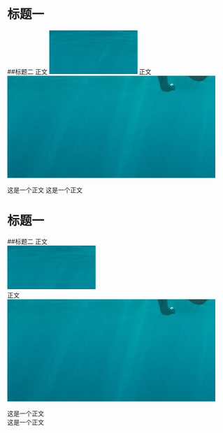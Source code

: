 # 标题一

##标题二
正文
![](1.jpg)
正文
![](2.jpg)

这是一个正文
这是一个正文



# 标题一

##标题二
正文  
![](1.jpg)  
正文
![](2.jpg)

这是一个正文  
这是一个正文
